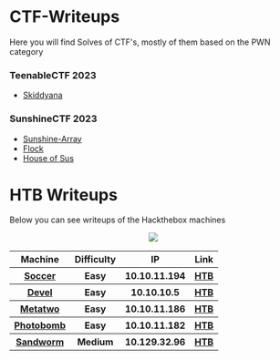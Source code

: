 # CTF-Writeups
Here you will find Solves of CTF's, mostly of them based on the PWN category

<h3>TeenableCTF 2023</h3>
<ul>
    <li><a href="https://github.com/Wanasgheo/Writeups/blob/main/ctf-writeups/TeenableCtf-2023/Skiddyana/README.md">Skiddyana</a></li>
</ul>

<h3>SunshineCTF 2023</h3>
<ul>
    <li><a href="https://github.com/Wanasgheo/Writeups/blob/main/ctf-writeups/SunshineCTF-2023/Sunshine-array/README.md">Sunshine-Array</a></li>
    <li><a href="https://github.com/Wanasgheo/Writeups/blob/main/ctf-writeups/SunshineCTF-2023/Flock/README.md">Flock</a></li>
    <li><a href="https://github.com/Wanasgheo/Writeups/blob/main/ctf-writeups/SunshineCTF-2023/House_of_sus/README.md">House of Sus</a></li>
</ul>

# HTB Writeups
Below you can see writeups of the Hackthebox machines


<div align="center">
  <img src="https://github.com/Wanasgheo/Writeups/assets/111740362/fbce6193-6cfd-4ef8-acde-5c6f9fbcf03d"></img>
</div>

<table align="center">
    <tr>
        <th>Machine</th>
        <th>Difficulty</th>
        <th>IP</th>
        <th>Link</th>
    </tr>
    <tr>
        <th><a href="https://github.com/Wanasgheo/Writeups/tree/main/HackTheBox/Easy/Soccer" target="_BLANK">Soccer</a></th>
        <th>Easy</th>
        <th>10.10.11.194</th>
        <th><a href="https://app.hackthebox.com/machines/519" target="_BLANK"> HTB</th>
        </tr>
    <tr>
        <th><a href="https://github.com/Wanasgheo/Writeups/tree/main/HackTheBox/Easy/Devel" target="_BLANK">Devel</a></th>
        <th>Easy</th>
        <th>10.10.10.5</th>
        <th><a href="https://app.hackthebox.com/machines/3" target="_BLANK"> HTB</th>
        </tr>
    <tr>
        <th><a href="https://github.com/Wanasgheo/Writeups/tree/main/HackTheBox/Easy/Metatwo" target="_BLANK">Metatwo</a></th>
        <th>Easy</th>
        <th>10.10.11.186</th>
        <th><a href="https://app.hackthebox.com/machines/504" target="_BLANK"> HTB</th>
        </tr>
    <tr>
        <th><a href="https://github.com/Wanasgheo/Writeups/tree/main/HackTheBox/Easy/Photobomb" target="_BLANK">Photobomb</a></th>
        <th>Easy</th>
        <th>10.10.11.182</th>
        <th><a href="https://app.hackthebox.com/machines/500" target="_BLANK"> HTB</th>
        </tr>  
    <tr>
        <th><a href="https://github.com/Wanasgheo/Writeups/blob/main/HackTheBox/Medium/Sandworm" target="_BLANK">Sandworm</a></th>
        <th>Medium</th>
        <th>10.129.32.96</th>
        <th><a href="https://app.hackthebox.com/machines/548" target="_BLANK"> HTB</th>
    </tr> 
</table>

